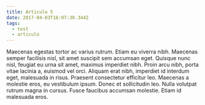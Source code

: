 ```yaml
---
title: Articulo 5
date: 2017-04-03T16:07:30.344Z
tags:
  - test
  - articulo
---
```


Maecenas egestas tortor ac varius rutrum. Etiam eu viverra nibh. Maecenas semper facilisis nisl, sit amet suscipit sem accumsan eget. Quisque nunc nisl, feugiat eu urna sit amet, maximus imperdiet nibh. Proin arcu nibh, porta vitae lacinia a, euismod vel orci. Aliquam erat nibh, imperdiet id interdum eget, malesuada in risus. Praesent consectetur efficitur leo. Maecenas a molestie eros, eu vestibulum ipsum. Donec et sollicitudin leo. Nulla volutpat rutrum magna in cursus. Fusce faucibus accumsan molestie. Etiam id malesuada eros.
